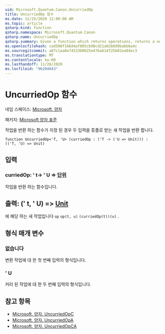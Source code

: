 ```yaml
---
uid: Microsoft.Quantum.Canon.UncurriedOp
title: UncurriedOp 함수
ms.date: 11/25/2020 12:00:00 AM
ms.topic: article
qsharp.kind: function
qsharp.namespace: Microsoft.Quantum.Canon
qsharp.name: UncurriedOp
qsharp.summary: Given a function which returns operations, returns a new operation which takes both inputs as a tuple.
ms.openlocfilehash: cad508f166d4af805cb98cd21a0260d9babb6a4c
ms.sourcegitcommit: a87c1aa8e7453360025e47ba614f25b02ea84ec3
ms.translationtype: MT
ms.contentlocale: ko-KR
ms.lasthandoff: 11/26/2020
ms.locfileid: "96204643"
---
```

# <a name="uncurriedop-function"></a>UncurriedOp 함수

네임 스페이스: [Microsoft. 양자](xref:Microsoft.Quantum.Canon)

패키지: [Microsoft 양자 표준](https://nuget.org/packages/Microsoft.Quantum.Standard)


작업을 반환 하는 함수가 지정 된 경우 두 입력을 튜플로 받는 새 작업을 반환 합니다.

```qsharp
function UncurriedOp<'T, 'U> (curriedOp : ('T -> ('U => Unit))) : (('T, 'U) => Unit)
```


## <a name="input"></a>입력

### <a name="curriedop--t---u--unit"></a>curriedOp: ' t-> ' U => [단위](xref:microsoft.quantum.lang-ref.unit) 

작업을 반환 하는 함수입니다.



## <a name="output--tu--unit"></a>출력: (' t, ' U) => [Unit](xref:microsoft.quantum.lang-ref.unit) 

에 해당 하는 새 작업입니다 `op` `op(t, u)` `(curriedOp(t))(u)` .

## <a name="type-parameters"></a>형식 매개 변수

### <a name="t"></a>없습니다

변환 작업에 대 한 첫 번째 입력의 형식입니다.
### <a name="u"></a>' U

커리 된 작업에 대 한 두 번째 입력의 형식입니다.

## <a name="see-also"></a>참고 항목

- [Microsoft. 양자. UncurriedOpC](xref:Microsoft.Quantum.Canon.UncurriedOpC)
- [Microsoft. 양자. UncurriedOpA](xref:Microsoft.Quantum.Canon.UncurriedOpA)
- [Microsoft. 양자. UncurriedOpCA](xref:Microsoft.Quantum.Canon.UncurriedOpCA)